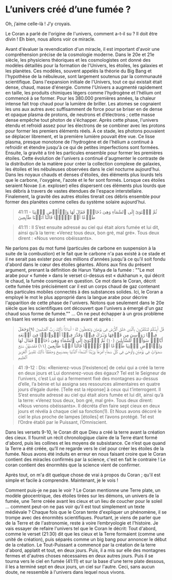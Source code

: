 # L’univers créé d’une fumée ?

Oh, j’aime celle-là ! J’y croyais. 

Le Coran a parlé de l'origine de l'univers, comment a-t-il su ? Il doit être divin ! Eh bien, nous allons voir ce miracle.

Avant d'évaluer la revendication d'un miracle, il est important d'avoir une compréhension précise de la cosmologie moderne. Dans le 20e et 21e siècle, les physiciens théoriques et les cosmologistes ont donné des modèles détaillés pour la formation de l'Univers, les étoiles, les galaxies et les planètes. Ces modèles, souvent appelés la théorie du Big Bang et l'hypothèse de la nébuleuse, sont largement soutenus par la communauté scientifique.
Dans l'expansion initiale de l'Univers, tout ce qui existait était dense, chaud, masse d'énergie. Comme l'Univers a augmenté rapidement en taille, les produits chimiques légers comme l'hydrogène et l'hélium ont commencé à se former. Pour les 380.000 premières années, la chaleur intense fait trop chaud pour la lumière de briller. Les atomes se cognaient les uns aux autres avec suffisamment de force pour se briser en de dense et opaque plasma de protons, de neutrons et d’électrons ; cette masse dense empêche tout photon de s'échapper. Après cette phase, l'univers étendu et refroidi assez pour les électrons de se combiner avec les protons pour former les premiers éléments réels. À ce stade, les photons pouvaient se déplacer librement, et la première lumière pouvait être vue.
Ce lisse plasma, presque monotone de l'hydrogène et de l'hélium a continué à refroidir et étendre jusqu'à ce qui de petites imperfections sont formées. Ensuite, la gravité a tiré les particules ensemble pour former les premières étoiles. Cette évolution de l'univers a continué d'augmenter le contraste de la distribution de la matière pour créer la collection complexe de galaxies, les étoiles et les nébuleuses observées dans le ciel nocturne aujourd'hui.
Dans les noyaux chauds et denses d'étoiles, des éléments plus lourds tels que le carbone, l'oxygène, l'azote et le fer sont formés. Lorsque ces étoiles seraient Novae (i.e. exploser) elles dispersent ces éléments plus lourds que les débris à travers de vastes étendues de l'espace interstellaire. Finalement, la gravité des autres étoiles tirerait ces débris ensemble pour former des planètes comme celles du système solaire aujourd'hui.

> 41:11 - ثُمَّ ٱسۡتَوَىٰٓ إِلَى ٱلسَّمَآءِ وَهِىَ دُخَانٌ۬ فَقَالَ لَهَا وَلِلۡأَرۡضِ ٱئۡتِيَا طَوۡعًا أَوۡ كَرۡهً۬ا قَالَتَآ أَتَيۡنَا طَآٮِٕعِينَ

> 41:11 : Il S’est ensuite adressé au ciel qui était alors fumée et lui dit, ainsi qu’à la terre: «Venez tous deux, bon gré, mal gré». Tous deux dirent : «Nous venons obéissants». 

Ne parlons pas du mot fumé (particules de carbone en suspension à la suite de la combustion) et le fait que le carbone n'a pas existé à ce stade et il ne serait pas exister pour des millions d'années jusqu'à ce qu'il soit fondu d'abord dans le cœur des étoiles géantes. Allons aux fins du présent argument, prenant la définition de Harun Yahya de la fumée : ""Le mot arabe pour « fumée » dans le verset ci-dessus est « dukhanun », qui décrit le chaud, la fumée cosmique en question. Ce mot dans le Coran, décrit cette fumée très précisément car il est un corps chaud de gaz contenant des particules mobiles connectés à des substances solides. Ici, le Coran a employé le mot le plus approprié dans la langue arabe pour décrire l'apparition de cette phase de l'univers. Notons que seulement dans le 20e siècle que les scientifiques ont découvert que l'univers a émergé d'un gaz chaud sous forme de fumée."" ... On ne peut échapper à un gros problème en lisant les versets qui sont venus avant et après :

> قُلۡ أَٮِٕنَّكُمۡ لَتَكۡفُرُونَ بِٱلَّذِى خَلَقَ ٱلۡأَرۡضَ فِى يَوۡمَيۡنِ وَتَجۡعَلُونَ لَهُ ۥۤ أَندَادً۬ا‌ۚ ذَٲلِكَ رَبُّ ٱلۡعَـٰلَمِينَ (٩)وَجَعَلَ فِيہَا رَوَٲسِىَ مِن فَوۡقِهَا وَبَـٰرَكَ فِيہَا وَقَدَّرَ فِيہَآ أَقۡوَٲتَہَا فِىٓ أَرۡبَعَةِ أَيَّامٍ۬ سَوَآءً۬ لِّلسَّآٮِٕلِينَ (١٠) ثُمَّ ٱسۡتَوَىٰٓ إِلَى ٱلسَّمَآءِ وَهِىَ دُخَانٌ۬ فَقَالَ لَهَا وَلِلۡأَرۡضِ ٱئۡتِيَا طَوۡعًا أَوۡ كَرۡهً۬ا قَالَتَآ أَتَيۡنَا طَآٮِٕعِينَ (١١) فَقَضَٮٰهُنَّ سَبۡعَ سَمَـٰوَاتٍ۬ فِى يَوۡمَيۡنِ وَأَوۡحَىٰ فِى كُلِّ سَمَآءٍ أَمۡرَهَا‌ۚ وَزَيَّنَّا ٱلسَّمَآءَ ٱلدُّنۡيَا بِمَصَـٰبِيحَ وَحِفۡظً۬ا‌ۚ ذَٲلِكَ تَقۡدِيرُ ٱلۡعَزِيزِ ٱلۡعَلِيمِ

> 41 :9-12 : Dis: «Renierez-vous [l’existence] de celui qui a créé la terre en deux jours et Lui donnerez-vous des égaux? Tel est le Seigneur de l’univers, c’est Lui qui a fermement fixé des montagnes au-dessus d’elle, l’a bénie et lui assigna ses ressources alimentaires en quatre jours d’égale durée. [Telle est la réponse] à ceux qui t’interrogent. Il S’est ensuite adressé au ciel qui était alors fumée et lui dit, ainsi qu’à la terre: «Venez tous deux, bon gré, mal gré». Tous deux dirent: «Nous venons obéissants». Il décréta d’en faire sept cieux en deux jours et révéla à chaque ciel sa fonction(1). Et Nous avons décoré le ciel le plus proche de lampes [étoiles] et l’avons protégé. Tel est l’Ordre établi par le Puissant, l’Omniscient.

Dans les versets 9-10, le Coran dit que Dieu a créé la terre avant la création des cieux. Il fournit un récit chronologique claire de la Terre étant formé d'abord, puis les collines et les moyens de subsistance. Ce n’est que quand la Terre a été créée, qu’Il ne regarde vers le ciel pour créer les étoiles de la fumée.
Nous avons été induits en erreur en nous faisant croire que le Coran contient des miracles confirmés par la science, c'est en fait le contraire ! Le coran contient des énormités que la science vient de confirmer.

Après tout, on m'a dit quelque chose de vrai à propos du Coran ; qu'il est simple et facile à comprendre. Maintenant, je le vois !

Comment puis-je ne pas le voir ? Le Coran mentionne une Terre plate, un modèle géocentrique, des étoiles tirées sur les démons, un univers de la fumée, une Terre créée avant les cieux et un lieu de coucher pour le soleil ... comment peut-on ne pas voir qu'il est tout simplement un texte médiévale ? Chaque fois que le Coran tente d'expliquer un phénomène, il se trompe avec des énormités scientifiques. Pourtant, je viens de parler que de la Terre et de l'astronomie, reste à voire l’embryologie et l'histoire.
Je vais essayer de refaire l'univers tel que le Coran le décrit:
Tout d'abord, comme le verset (21:30) dit que les cieux et la Terre formaient (comme une unité de création), puis séparés comme un big bang pour annoncer le début de la création. Le Tout-Puissant a commencé par la création de la terre d'abord, applatit et tout, en deux jours. Puis, il a mis sur elle des montagnes fermes et d'autres choses nécessaires en deux autres jours. Puis il se tourna vers le ciel en fumée (41:11) et sur la base d'une terre plate dessous, il les a terminé sept en deux jours, un ciel sur l'autre. Ceci, sans aucun doute, ne ressemble à l'univers dans lequel nous vivons.

